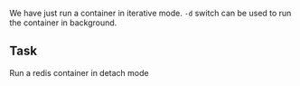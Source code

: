 We have just run a container in iterative mode. `-d` switch can be used to run the container in background.

## Task
Run a redis container in detach mode
